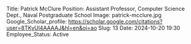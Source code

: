 Title: Patrick McClure
Position: Assistant Professor, Computer Science Dept., Naval Postgraduate School
Image: patrick-mcclure.jpg
Google_Scholar_profile: https://scholar.google.com/citations?user=8TKyUl4AAAAJ&hl=en&oi=ao
Slug: 13
Date: 2024-10-20 19:30
Employee_Status: Active